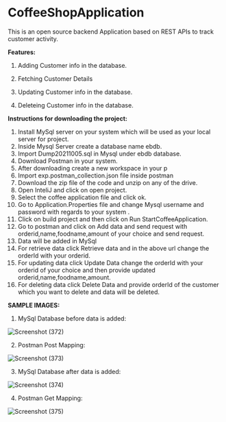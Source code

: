 # CoffeeShopApplication

This is an open source backend Application based on REST APIs to track customer activity.

**Features:**

1. Adding Customer info in the database.

2. Fetching Customer Details

3. Updating Customer info in the database.

4. Deleteing Customer info in the database.

**Instructions for downloading the project:**

1. Install MySql server on your system which will be used as your  local server for project.
2. Inside Mysql Server create a database name ebdb.
3. Import Dump20211005.sql in Mysql under ebdb database.
4. Download Postman in your system.
5. After downloading create a new workspace in your p
6. Import exp.postman_collection.json file inside postman
7. Download the zip file of the code and unzip on any of the drive.
8. Open InteliJ and click on open project.
9. Select the coffee application file and click ok.
10. Go to Application.Properties file and change Mysql username and password with regards to your system .
11. Click on build project and then click on Run StartCoffeeApplication.
12. Go to postman and click on Add data and send request with orderid,name,foodname,amount of your choice and send request.
13. Data will be added in MySql
14. For retrieve data click Retrieve data and in the above url change the orderId with your orderid.
15. For updating data click Update Data change the orderId with your orderid of your choice and then provide updated orderid,name,foodname,amount.
16. For deleting data click Delete Data and provide orderId of the customer which you want to delete and data will be deleted. 

**SAMPLE IMAGES:** 

1. MySql Database before data is added:

![Screenshot (372)](https://user-images.githubusercontent.com/64826389/135968208-72932199-5bd8-4aa4-905e-e7039ad17920.png)


2. Postman Post Mapping:

![Screenshot (373)](https://user-images.githubusercontent.com/64826389/135967905-2403adb0-6e19-435e-8b81-06c834a85f8d.png)


3. MySql Database after data is added:

![Screenshot (374)](https://user-images.githubusercontent.com/64826389/135967734-04dd2ae7-ef9d-44be-b5e6-92757f197502.png)

4. Postman Get Mapping:

![Screenshot (375)](https://user-images.githubusercontent.com/64826389/135967838-1334d226-987f-4839-9cd1-1d97bb007790.png)

